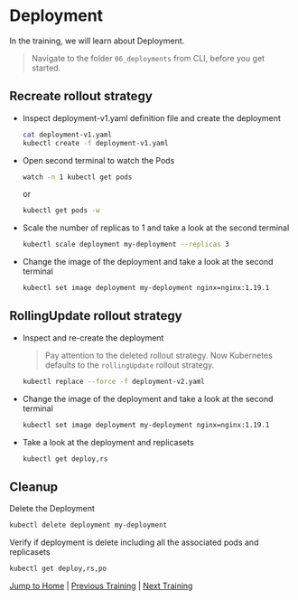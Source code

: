 # Deployment

In the training, we will learn about Deployment.

>Navigate to the folder `06_deployments` from CLI, before you get started. 

## Recreate rollout strategy

* Inspect deployment-v1.yaml definition file and create the deployment
  ```bash
  cat deployment-v1.yaml
  kubectl create -f deployment-v1.yaml
  ```

* Open second terminal to watch the Pods
  ```bash
  watch -n 1 kubectl get pods
  ```
  or
  ```bash
  kubectl get pods -w
  ```

* Scale the number of replicas to 1 and take a look at the second terminal
  ```bash
  kubectl scale deployment my-deployment --replicas 3
  ```

* Change the image of the deployment and take a look at the second terminal
  ```bash
  kubectl set image deployment my-deployment nginx=nginx:1.19.1
  ```

## RollingUpdate rollout strategy

* Inspect and re-create the deployment
  >Pay attention to the deleted rollout strategy. Now Kubernetes defaults to the `rollingUpdate` rollout strategy.
  ```bash
  kubectl replace --force -f deployment-v2.yaml
  ```

* Change the image of the deployment and take a look at the second terminal
  ```bash
  kubectl set image deployment my-deployment nginx=nginx:1.19.1
  ```

* Take a look at the deployment and replicasets
  ```bash
  kubectl get deploy,rs
  ```

## Cleanup
Delete the Deployment
```bash
kubectl delete deployment my-deployment
```
Verify if deployment is delete including all the associated pods and replicasets
```bash
kubectl get deploy,rs,po
```


[Jump to Home](../README.md) | [Previous Training](../05_replicasets/README.md) | [Next Training](../07_revision-history/README.md)